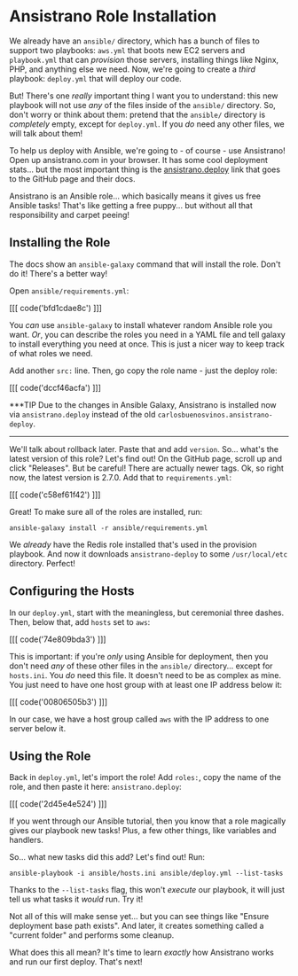 # Ansistrano Role Installation

We already have an `ansible/` directory, which has a bunch of files to support
two playbooks: `aws.yml` that boots new EC2 servers and `playbook.yml` that can
*provision* those servers, installing things like Nginx, PHP, and anything else
we need. Now, we're going to create a *third* playbook: `deploy.yml` that will
deploy our code.

But! There's one *really* important thing I want you to understand: this new playbook
will not use *any* of the files inside of the `ansible/` directory. So, don't worry
or think about them: pretend that the `ansible/` directory is *completely* empty,
except for `deploy.yml`. If you *do* need any other files, we will talk about them!

To help us deploy with Ansible, we're going to - of course - use Ansistrano! Open
up ansistrano.com in your browser. It has some cool deployment stats... but the
most important thing is the [ansistrano.deploy][ansistrano_deploy] link that goes
to the GitHub page and their docs.

Ansistrano is an Ansible role... which basically means it gives us free Ansible
tasks! That's like getting a free puppy... but without all that responsibility and
carpet peeing!

## Installing the Role

The docs show an `ansible-galaxy` command that will install the role. Don't do it!
There's a better way!

Open `ansible/requirements.yml`:

[[[ code('bfd1cdae8c') ]]]

You *can* use `ansible-galaxy` to install whatever random Ansible role you want.
*Or*, you can describe the roles you need in a YAML file and tell galaxy to install
everything you need at once. This is just a nicer way to keep track of what roles
we need.

Add another `src:` line. Then, go copy the role name - just the deploy role:

[[[ code('dccf46acfa') ]]]

***TIP
Due to the changes in Ansible Galaxy, Ansistrano is installed now via `ansistrano.deploy`
instead of the old `carlosbuenosvinos.ansistrano-deploy`.
***

We'll talk about rollback later. Paste that and add `version`. So... what's the latest
version of this role? Let's find out! On the GitHub page, scroll up and click "Releases".
But be careful! There are actually newer tags. Ok, so right now, the latest version
is 2.7.0. Add that to `requirements.yml`:

[[[ code('c58ef61f42') ]]]

Great! To make sure all of the roles are installed, run:

```terminal
ansible-galaxy install -r ansible/requirements.yml
```

We *already* have the Redis role installed that's used in the provision playbook.
And now it downloads `ansistrano-deploy` to some `/usr/local/etc` directory. Perfect!

## Configuring the Hosts

In our `deploy.yml`, start with the meaningless, but ceremonial three dashes. Then,
below that, add `hosts` set to `aws`:

[[[ code('74e809bda3') ]]]

This is important: if you're *only* using Ansible for deployment, then you don't
need *any* of these other files in the `ansible/` directory... except for `hosts.ini`.
You *do* need this file. It doesn't need to be as complex as mine. You just need
to have one host group with at least one IP address below it:

[[[ code('00806505b3') ]]]

In our case, we have a host group called `aws` with the IP address to one server
below it.

## Using the Role

Back in `deploy.yml`, let's import the role! Add `roles:`, copy the name of the role,
and then paste it here: `ansistrano.deploy`:

[[[ code('2d45e4e524') ]]]

If you went through our Ansible tutorial, then you know that a role magically
gives our playbook new tasks! Plus, a few other things, like variables and handlers.

So... what new tasks did this add? Let's find out! Run:

```terminal
ansible-playbook -i ansible/hosts.ini ansible/deploy.yml --list-tasks
```

Thanks to the `--list-tasks` flag, this won't *execute* our playbook, it will just
tell us what tasks it *would* run. Try it!

Not all of this will make sense yet... but you can see things like "Ensure deployment
base path exists". And later, it creates something called a "current folder" and
performs some cleanup.

What does this all mean? It's time to learn *exactly* how Ansistrano works and
run our first deploy. That's next!


[ansistrano_deploy]: https://github.com/ansistrano/deploy
